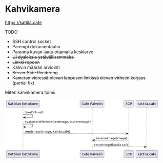# Kahvikamera

https://kattila.cafe

TODO: 
- SSH control socket
- Parempi dokumentaatio
- ~~Paranna kuvan laatu ottamalla keskiarvo~~
- ~~UI dysleksia ystävällisemmäksi~~
- ~~Linkki repoon~~
- Kahvin määrän arviointi
- ~~Server Side Rendering~~
- ~~Kameran vieressä olevan lappusen linkissä olevan virheen korjaus~~ (partial fix)


Miten kahvikamera toimii:

![toiminta](kattila/images/cafeSystem.png)

